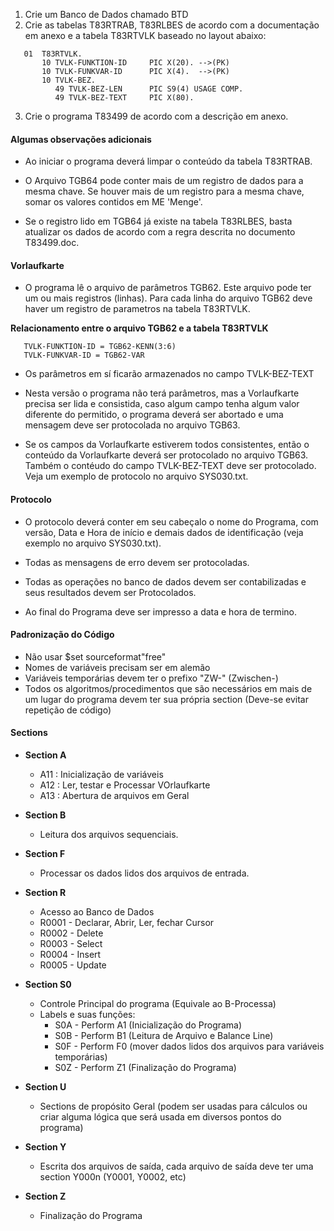 1. Crie um Banco de Dados chamado BTD
2. Crie as tabelas T83RTRAB, T83RLBES de acordo com a documentação em anexo e a tabela T83RTVLK baseado no layout abaixo: 
~~~
   01  T83RTVLK.
       10 TVLK-FUNKTION-ID     PIC X(20). -->(PK)
       10 TVLK-FUNKVAR-ID      PIC X(4).  -->(PK)
       10 TVLK-BEZ.
          49 TVLK-BEZ-LEN      PIC S9(4) USAGE COMP. 
          49 TVLK-BEZ-TEXT     PIC X(80).
~~~

3. Crie o programa T83499 de acordo com a descrição em anexo.

#### **Algumas observações adicionais**

- Ao iniciar o programa deverá limpar o conteúdo da tabela T83RTRAB. 

- O Arquivo TGB64 pode conter mais de um registro de dados para a mesma chave. Se houver mais de um registro para a mesma chave, somar os valores contidos em ME 'Menge'. 

- Se o registro lido em TGB64 já existe na tabela T83RLBES, basta atualizar os dados de acordo com a regra descrita no documento T83499.doc. 




#### **Vorlaufkarte**
- O programa lê o arquivo de parâmetros TGB62. Este arquivo pode ter um ou mais registros (linhas). 
Para cada linha do arquivo TGB62 deve haver um registro de parametros na tabela T83RTVLK.

**Relacionamento entre o arquivo TGB62 e a tabela T83RTVLK**
~~~ 
   TVLK-FUNKTION-ID = TGB62-KENN(3:6)
   TVLK-FUNKVAR-ID = TGB62-VAR
~~~

- Os parâmetros em sí ficarão armazenados no campo TVLK-BEZ-TEXT  

- Nesta versão o programa não terá parâmetros, mas a Vorlaufkarte precisa ser lida e consistida, caso algum campo tenha algum valor diferente do permitido, o programa deverá ser abortado e uma mensagem deve ser protocolada no arquivo TGB63.

- Se os campos da Vorlaufkarte estiverem todos consistentes, então o conteúdo da Vorlaufkarte deverá ser protocolado no arquivo TGB63. Também o contéudo do campo TVLK-BEZ-TEXT deve ser protocolado. Veja um exemplo de protocolo no arquivo SYS030.txt.  

#### **Protocolo**

- O protocolo deverá conter em seu cabeçalo o nome do Programa, com versão, Data e Hora de início e demais dados de identificação (veja exemplo no arquivo SYS030.txt). 

- Todas as mensagens de erro devem ser protocoladas. 

- Todas as operações no banco de dados devem ser contabilizadas e seus resultados devem ser Protocolados. 

- Ao final do Programa deve ser impresso a data e hora de termino. 


#### **Padronização do Código**

- Não usar $set sourceformat"free"
- Nomes de variáveis precisam ser em alemão
- Variáveis temporárias devem ter o prefixo "ZW-" (Zwischen-)
- Todos os algoritmos/procedimentos que são necessários em mais de um lugar do programa devem ter sua própria section (Deve-se evitar repetição de código)

#### **Sections**

- **Section A**
   - A11 : Inicialização de variáveis 
   - A12 : Ler, testar e Processar VOrlaufkarte
   - A13 : Abertura de arquivos em Geral 

- **Section B**
   - Leitura dos arquivos sequenciais. 

- **Section F**
   - Processar os dados lidos dos arquivos de entrada. 

- **Section R**
   - Acesso ao Banco de Dados 
   - R0001 - Declarar, Abrir, Ler, fechar Cursor
   - R0002 - Delete
   - R0003 - Select 
   - R0004 - Insert 
   - R0005 - Update


- **Section S0**
   - Controle Principal do programa (Equivale ao B-Processa)
   - Labels e suas funções: 
      - S0A - Perform A1 (Inicialização do Programa)
      - S0B - Perform B1 (Leitura de Arquivo e Balance Line)
      - S0F - Perform F0 (mover dados lidos dos arquivos para variáveis temporárias)
      - S0Z - Perform Z1 (Finalização do Programa)

- **Section U**
   - Sections de propósito Geral (podem ser usadas para cálculos ou criar alguma lógica que será usada em diversos pontos do programa)

- **Section Y**
   - Escrita dos arquivos de saída, cada arquivo de saída deve ter uma section Y000n (Y0001, Y0002, etc)

- **Section Z**
   - Finalização do Programa